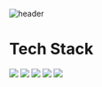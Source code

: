 <!--Reference: https://github.com/kyechan99/capsule-render?tab=readme-ov-file#color-->
![header](https://capsule-render.vercel.app/api?type=slice&color=7FFFD4&height=160&section=header&text=Hi!%20I'm%20Minkyu!&fontAlign=50&fontAlignY=70&fontSize=90&fontColor=B2BEB5)

# Tech Stack
<!--
Reference: https://simpleicons.org/
-->
<img src="https://img.shields.io/badge/Python-3766AB?style=flat-square&logo=Python&logoColor=white"/></a>
<img src="https://img.shields.io/badge/R-276DC3?style=flat-square&logo=Python&logoColor=white"/></a>
<img src="https://img.shields.io/badge/PostgreSQL-4169E1?style=flat-square&logo=Python&logoColor=white"/></a>
<img src="https://img.shields.io/badge/Java-F7DF1E?style=flat-square&logo=Python&logoColor=white"/></a>
<img src="https://img.shields.io/badge/Flutter-02569B?style=flat-square&logo=Python&logoColor=white"/></a>
